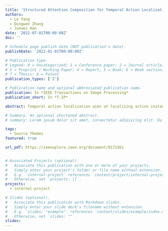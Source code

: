 ```yaml
---
title: 'Structured Attention Composition for Temporal Action Localization'
authors:
  - Le Yang
  - Dingwen Zhang
  - Junwei Han
date: '2022-07-01T00:00:00Z'
doi: ''

# Schedule page publish date (NOT publication's date).
publishDate: '2022-01-01T00:00:00Z'

# Publication type.
# Legend: 0 = Uncategorized; 1 = Conference paper; 2 = Journal article;
# 3 = Preprint / Working Paper; 4 = Report; 5 = Book; 6 = Book section;
# 7 = Thesis; 8 = Patent
publication_types: ['2']

# Publication name and optional abbreviated publication name.
publication: In *IEEE Transactions on Image Processing*
publication_short: In *T-IP*

abstract: Temporal action localization aims at localizing action instances from untrimmed videos. Existing works have designed various effective modules to precisely localize action instances based on appearance and motion features. However, by treating these two kinds of features with equal importance, previous works cannot take full advantage of each modality feature, making the learned model still sub-optimal. To tackle this issue, we make an early effort to study temporal action localization from the perspective of multi-modality feature learning, based on the observation that different actions exhibit specific preferences to appearance or motion modality. Specifically, we build a novel structured attention composition module. Unlike conventional attention, the proposed module would not infer frame attention and modality attention independently. Instead, by casting the relationship between the modality attention and the frame attention as an attention assignment process, the structured attention composition module learns to encode the frame-modality structure and uses it to regularize the inferred frame attention and modality attention, respectively, upon the optimal transport theory. The final frame-modality attention is obtained by the composition of the two individual attentions. The proposed structured attention composition module can be deployed as a plug-and-play module into existing action localization frameworks. Extensive experiments on two widely used benchmarks show that the proposed structured attention composition consistently improves four state-of-the-art temporal action localization methods and builds new state-of-the-art performance on THUMOS14. Code is availabel at this https URL.

# Summary. An optional shortened abstract.
# summary: Lorem ipsum dolor sit amet, consectetur adipiscing elit. Duis posuere tellus ac convallis placerat. Proin tincidunt magna sed ex sollicitudin condimentum.

tags:
  - Source Themes
featured: true

url_pdf: https://ieeexplore.ieee.org/document/9171561


# Associated Projects (optional).
#   Associate this publication with one or more of your projects.
#   Simply enter your project's folder or file name without extension.
#   E.g. `internal-project` references `content/project/internal-project/index.md`.
#   Otherwise, set `projects: []`.
projects:
  - internal-project

# Slides (optional).
#   Associate this publication with Markdown slides.
#   Simply enter your slide deck's filename without extension.
#   E.g. `slides: "example"` references `content/slides/example/index.md`.
#   Otherwise, set `slides: ""`.
slides:
---
```

